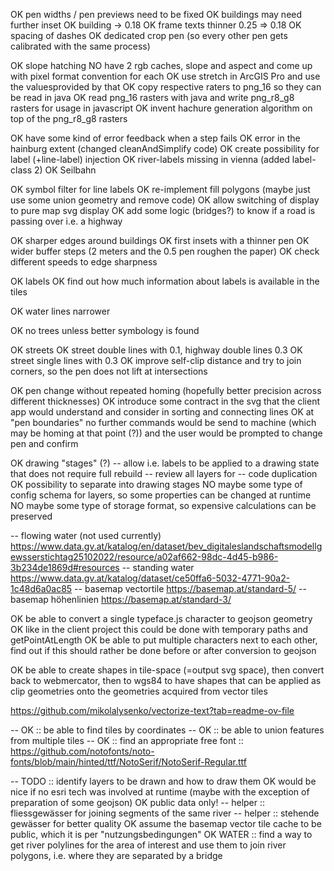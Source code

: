 OK pen widths / pen previews need to be fixed
OK buildings may need further inset
OK building -> 0.18
OK frame texts thinner 0.25 => 0.18
OK spacing of dashes
OK dedicated crop pen (so every other pen gets calibrated with the same process)

OK slope hatching
NO have 2 rgb caches, slope and aspect and come up with pixel format convention for each
OK use stretch in ArcGIS Pro and use the valuesprovided by that
OK copy respective raters to png_16 so they can be read in java
OK read png_16 rasters with java and write png_r8_g8 rasters for usage in javascript
OK invent hachure generation algorithm on top of the png_r8_g8 rasters

OK have some kind of error feedback when a step fails
OK error in the hainburg extent (changed cleanAndSimplify code)
OK create possibility for label (+line-label) injection
OK river-labels missing in vienna (added label-class 2)
OK Seilbahn

OK symbol filter for line labels
OK re-implement fill polygons (maybe just use some union geometry and remove code)
OK allow switching of display to pure map svg display
OK add some logic (bridges?) to know if a road is passing over i.e. a highway

OK sharper edges around buildings
OK first insets with a thinner pen
OK wider buffer steps (2 meters and the 0.5 pen roughen the paper)
OK check different speeds to edge sharpness

OK labels
OK find out how much information about labels is available in the tiles

OK water lines narrower

OK no trees unless better symbology is found

OK streets
OK street double lines with 0.1, highway double lines 0.3
OK street single lines with 0.3
OK improve self-clip distance and try to join corners, so the pen does not lift at intersections

OK pen change without repeated homing (hopefully better precision across different thicknesses)
OK introduce some contract in the svg that the client app would understand and consider in sorting and connecting lines
OK at "pen boundaries" no further commands would be send to machine (which may be homing at that point (?)) and the user would be prompted to change pen and confirm

OK drawing "stages" (?)
-- allow i.e. labels to be applied to a drawing state that does not require full rebuild
-- review all layers for
-- code duplication
OK possibility to separate into drawing stages
NO maybe some type of config schema for layers, so some properties can be changed at runtime
NO maybe some type of storage format, so expensive calculations can be preserved

-- flowing water (not used currently)
https://www.data.gv.at/katalog/en/dataset/bev_digitaleslandschaftsmodellgewsserstichtag25102022/resource/a02af662-98dc-4d45-b986-3b234de1869d#resources
-- standing water
https://www.data.gv.at/katalog/dataset/ce50ffa6-5032-4771-90a2-1c48d6a0ac85
-- basemap vectortile
https://basemap.at/standard-5/
-- basemap höhenlinien
https://basemap.at/standard-3/

OK be able to convert a single typeface.js character to geojson geometry
OK like in the client project this could be done with temporary paths and getPointAtLength
OK be able to put multiple characters next to each other, find out if this should rather be done before or after conversion to geojson

OK be able to create shapes in tile-space (=output svg space), then convert back to webmercator, then to wgs84 to have shapes that can be applied as clip geometries onto the geometries acquired from vector tiles

https://github.com/mikolalysenko/vectorize-text?tab=readme-ov-file

-- OK :: be able to find tiles by coordinates
-- OK :: be able to union features from multiple tiles
-- OK :: find an appropriate free font :: https://github.com/notofonts/noto-fonts/blob/main/hinted/ttf/NotoSerif/NotoSerif-Regular.ttf

-- TODO :: identify layers to be drawn and how to draw them
OK would be nice if no esri tech was involved at runtime (maybe with the exception of preparation of some geojson)
OK public data only!
-- helper :: fliessgewässer for joining segments of the same river
-- helper :: stehende gewässer for better quality
OK assume the basemap vector tile cache to be public, which it is per "nutzungsbedingungen"
OK WATER :: find a way to get river polylines for the area of interest and use them to join river polygons, i.e. where they are separated by a bridge
